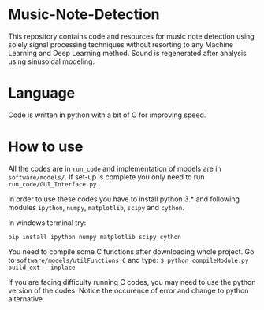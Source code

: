 # Music-Note-Detection
This repository contains code and resources for music note detection using solely signal processing techniques without resorting to any Machine Learning and Deep Learning method. Sound is regenerated after analysis using sinusoidal modeling.
# Language
Code is written in python with a bit of C for improving speed.
# How to use
All the codes are in  `run_code` and implementation of models are in `software/models/`. If set-up is complete you only need to run `run_code/GUI_Interface.py`

In order to use these codes you have to install python 3.* and following modules `ipython`, `numpy`, `matplotlib`, `scipy` and `cython`.

In windows terminal try:

`pip install ipython numpy matplotlib scipy cython`

You need to compile some C functions after downloading whole project. Go to `software/models/utilFunctions_C` and type:
`$ python compileModule.py build_ext --inplace`

If you are facing difficulty running C codes, you may need to use the python version of the codes. Notice the occurence of error and change to python alternative.
